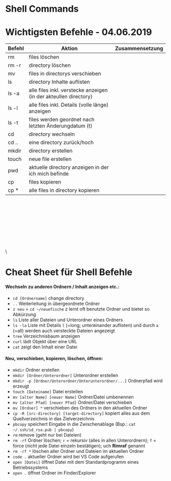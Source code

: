 # Shell Commands

# Wichtigsten Befehle  - 04.06.2019

Befehl    | Aktion| Zusammensetzung
---------|------|---------------
|rm    |    files löschen
|rm -r |   directory löschen
|mv   |   files in directorys verschieben
|ls   |   directory Inhalte auflisten
|ls -a| alle files inkl. verstecke anzeigen (in der akteullen directory)
|ls -l| alle files inkl. Details (volle länge) anzeigen
|ls -t| files werden geordnet nach letzten Änderungdatum (t)
|cd   | directory wechseln|
|cd .. | eine directory zurück/hoch
|mkdir | directory erstellen
|touch | neue file erstellen
|pwd | aktuelle directory anzeigen in der ich mich befinde
|cp | files kopieren     
|cp * | alle files in directory kopieren


\
\
\
\
\
\
\
\
\
\



# Cheat Sheet für **Shell Befehle** 

#### Wechseln zu anderen Ordnern / Inhalt anzeigen etc.:

- `cd [Ordnername]` change directory
- `..` Weiterleitung in übergeordnete Ordner
- `z neu` = `cd ~/neuefische` z lernt oft benutzte Ordner und bietet so Abkürzung
- `ls` Liste aller Dateien und Unterordner eines Ordners
- `ls -la` Liste mit Details `l` (=long; untereinander auflisten) und durch `a` (=all) werden auch versteckte Dateien angezeigt
- `tree` Verzeichnisbaum anzeigen
- `curl` lädt Objekt über eine URL
- `cat` zeigt den Inhalt einer Datei

#### Neu, verschieben, kopieren, löschen, öffnen:

- `mkdir` Ordner erstellen
- `mkdir [Ordner/Unterordner]` Unterordner erstellen
- `mkdir -p [Ordner/Unterordner/Unterunterordner/...]` Ordnerpfad wird erzeugt
- `touch [Dateiname]` Datei erstellen
- `mv [alter Name] [neuer Name]` Ordner/Datei umbenennen
- `mv [alter Pfad] [neuer Pfad]` Ordner/Datei verschieben
- `mv [Ordner] *` verschieben des Ordners in den aktuellen Ordner
- `cp -R [src-directory] [target-directory]` kopiert alles aus dem Quellverzeichnis in das Zielverzeichnis
- `pbcopy` speichert Eingabe in die Zwischenablage (Bsp.: `cat ~/.ssh/id_rsa.pub | pbcopy`)
- `rm` remove (geht nur bei Dateien)
- `rm -rf` Ordner löschen; `r` = rekursiv (alles in allen Unterordnern); `f` = force (nicht jede Datei einzeln bestätigen); uch **Rimraf** genannt
- `rm -rf *` löschen aller Ordner und Dateien im aktuellen Ordner
- `code .` aktueller Ordner wird bei VS Code aufgerufen
- `open [Datei]` öffnet Datei mit dem Standardprogramm eines Betriebssystems
- `open .` öffnet Ordner im Finder/Explorer


